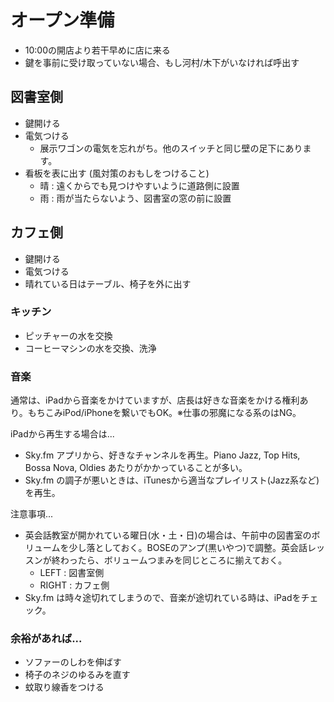 # オープン準備

* 10:00の開店より若干早めに店に来る
* 鍵を事前に受け取っていない場合、もし河村/木下がいなければ呼出す

## 図書室側
* 鍵開ける
* 電気つける
	* 展示ワゴンの電気を忘れがち。他のスイッチと同じ壁の足下にあります。
* 看板を表に出す (風対策のおもしをつけること)
	* 晴 : 遠くからでも見つけやすいように道路側に設置
	* 雨 : 雨が当たらないよう、図書室の窓の前に設置

## カフェ側
* 鍵開ける
* 電気つける
* 晴れている日はテーブル、椅子を外に出す

### キッチン
* ピッチャーの水を交換
* コーヒーマシンの水を交換、洗浄

### 音楽
通常は、iPadから音楽をかけていますが、店長は好きな音楽をかける権利あり。もちこみiPod/iPhoneを繋いでもOK。※仕事の邪魔になる系のはNG。

iPadから再生する場合は...
* Sky.fm アプリから、好きなチャンネルを再生。Piano Jazz, Top Hits, Bossa Nova, Oldies あたりがかかっていることが多い。
* Sky.fm の調子が悪いときは、iTunesから適当なプレイリスト(Jazz系など)を再生。

注意事項...
* 英会話教室が開かれている曜日(水・土・日)の場合は、午前中の図書室のボリュームを少し落としておく。BOSEのアンプ(黒いやつ)で調整。英会話レッスンが終わったら、ボリュームつまみを同じところに揃えておく。
	* LEFT : 図書室側
	* RIGHT : カフェ側
* Sky.fm は時々途切れてしまうので、音楽が途切れている時は、iPadをチェック。

### 余裕があれば...
* ソファーのしわを伸ばす
* 椅子のネジのゆるみを直す
* 蚊取り線香をつける